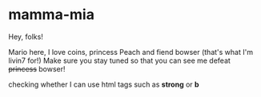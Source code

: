 # mamma-mia

Hey, folks!

Mario here, I love coins, princess Peach and fiend bowser (that's what I'm livin7 for!)
Make sure you stay tuned so that you can see me defeat <del>princess</del> bowser! 

checking whether I can use html tags such as <strong>strong</strong> or <b>b</b>
